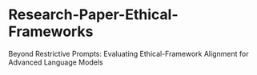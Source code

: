 # Research-Paper-Ethical-Frameworks
Beyond Restrictive Prompts: Evaluating Ethical-Framework Alignment for Advanced Language Models
